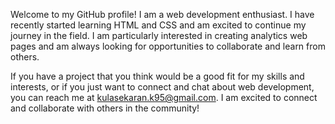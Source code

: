 Welcome to my GitHub profile! I am a web development enthusiast. I have recently started learning HTML and CSS and am excited to continue my journey in the field. I am particularly interested in creating analytics web pages and am always looking for opportunities to collaborate and learn from others.

If you have a project that you think would be a good fit for my skills and interests, or if you just want to connect and chat about web development, you can reach me at kulasekaran.k95@gmail.com. I am excited to connect and collaborate with others in the community!

<!---
kulaGit95/kulaGit95 is a ✨ special ✨ repository because its `README.md` (this file) appears on your GitHub profile.
You can click the Preview link to take a look at your changes.
--->

